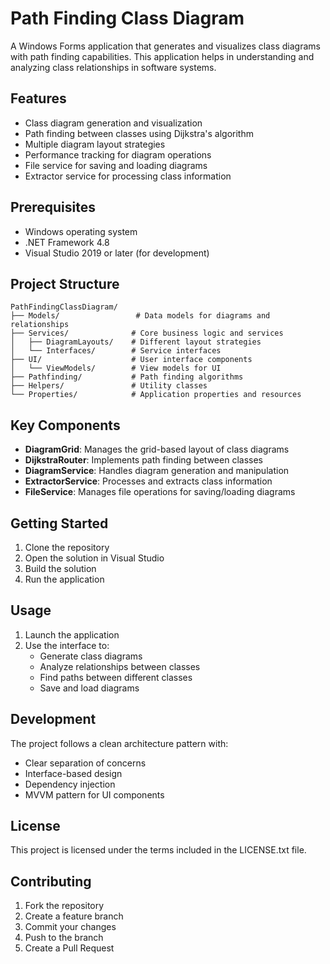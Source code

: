 # Path Finding Class Diagram

A Windows Forms application that generates and visualizes class diagrams with path finding capabilities. This application helps in understanding and analyzing class relationships in software systems.

## Features

- Class diagram generation and visualization
- Path finding between classes using Dijkstra's algorithm
- Multiple diagram layout strategies
- Performance tracking for diagram operations
- File service for saving and loading diagrams
- Extractor service for processing class information

## Prerequisites

- Windows operating system
- .NET Framework 4.8
- Visual Studio 2019 or later (for development)

## Project Structure

```
PathFindingClassDiagram/
├── Models/                 # Data models for diagrams and relationships
├── Services/              # Core business logic and services
│   ├── DiagramLayouts/    # Different layout strategies
│   └── Interfaces/        # Service interfaces
├── UI/                    # User interface components
│   └── ViewModels/        # View models for UI
├── Pathfinding/           # Path finding algorithms
├── Helpers/               # Utility classes
└── Properties/            # Application properties and resources
```

## Key Components

- **DiagramGrid**: Manages the grid-based layout of class diagrams
- **DijkstraRouter**: Implements path finding between classes
- **DiagramService**: Handles diagram generation and manipulation
- **ExtractorService**: Processes and extracts class information
- **FileService**: Manages file operations for saving/loading diagrams

## Getting Started

1. Clone the repository
2. Open the solution in Visual Studio
3. Build the solution
4. Run the application

## Usage

1. Launch the application
2. Use the interface to:
   - Generate class diagrams
   - Analyze relationships between classes
   - Find paths between different classes
   - Save and load diagrams

## Development

The project follows a clean architecture pattern with:

- Clear separation of concerns
- Interface-based design
- Dependency injection
- MVVM pattern for UI components

## License

This project is licensed under the terms included in the LICENSE.txt file.

## Contributing

1. Fork the repository
2. Create a feature branch
3. Commit your changes
4. Push to the branch
5. Create a Pull Request
